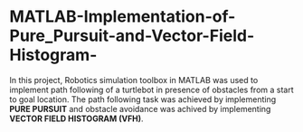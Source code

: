 # MATLAB-Implementation-of-Pure_Pursuit-and-Vector-Field-Histogram-

In this project, Robotics simulation toolbox in MATLAB was used to implement path following of a turtlebot in presence of obstacles from a start to goal location. The path following task was achieved by implementing **PURE PURSUIT** and obstacle avoidance was achived by implementing **VECTOR FIELD HISTOGRAM (VFH)**.
